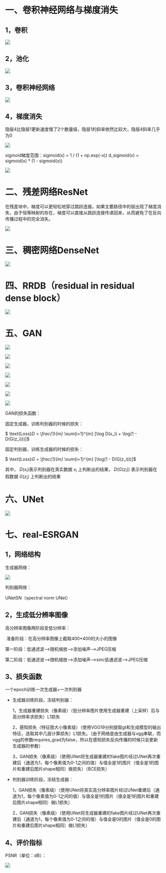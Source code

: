 # 一、卷积神经网络与梯度消失

## 1，卷积

![](assets/conv.gif)

## 2，池化

![](assets/pool.jpg)

## 3，卷积神经网络

![](assets/vgg.jpg)

## 4，梯度消失

隐层4比隐层1更新速度慢了2个数量级，隐层1的斜率依然比较大，隐层4斜率几乎为0

![](assets/grad.jpg)

sigmoid梯度范围：sigmoid(x) = 1 / (1 + np.exp(-x))   d_sigmoid(x) = sigmoid(x) * (1 - sigmoid(x))

![](assets/derivative.jpg)

# 二、残差网络ResNet

 在残差块中，梯度可以更轻松地穿过跳跃连接。如果主要路径中的层出现了梯度消失，由于恒等映射的存在，梯度可以直接从跳跃连接传递回来，从而避免了在反向传播过程中的完全消失。

![](assets/resnet.jpg)

# 三、稠密网络DenseNet

![](assets/densenet.jpg)

# 四、RRDB（residual in residual dense block）

![](assets/rrdb.jpg)

# 五、GAN

![](assets/gan1.jpg)

![](assets/gan2.jpg)

![](assets/gan3.jpg)

![](assets/gan4.jpg)

![](assets/gan5.jpg)

![](assets/gan6.jpg)

![](assets/gan7.jpg)

GAN的损失函数：

固定生成器，训练判别器的时候的损失：

 $ \text{Loss}_D = \frac{1}{m} \sum_{i=1}^{m} [\log D(x_i) + \log(1 - D(G(z_i)))]$ 

固定判别器，训练生成器的时候的损失：

 $ \text{Loss}_G = \frac{1}{m} \sum_{i=1}^{m} [\log(1 - D(G(z_i)))]​$ 

其中， $D(x_i)$表示判别器在真实数据 $x_i$ 上判断出的结果， $D(G(z_i))$ 表示判别器在假数据 $G(z_i)$ 上判断出的结果

# 六、UNet

![](assets/unet.jpg)

# 七、real-ESRGAN

## 1，网络结构

生成器网络：

![](assets/real.jpg)

判别器网络：

UNetSN（spectral norm UNet）

## 2，生成低分辨率图像

高分辨率图像两阶段变低分辨率：

​ 准备阶段：在高分辨率图像上截取400*400的大小的图像    

第一阶段：低通滤波-->随机缩放-->添加噪声-->JPEG压缩    

第二阶段：低通滤波-->随机缩放-->添加噪声-->sinc低通滤波-->JPEG压缩

## 3、损失函数

一个epoch训练一次生成器+一次判别器

- 生成器训练阶段，冻结判别器：   

  1，生成器重建损失（像素级）（低分辨率图片使用生成器重建（上采样）后与高分辨率求损失）L1损失    

  2，感知损失（特征图大小像素级）（使用VGG19分别提取gt和生成模型的输出特征，选取其中几层计算损失）L1损失。（由于网络是由生成器与vgg串联，而vgg的参数requires_grad为false，所以在感知损失反向传播的时候只会更新生成器的参数）    

  3，GAN损失（像素级）（使用UNet将生成器重建的fake图片经过UNet再次重建后（通道为1，每个像素值为0-1之间的值）与值全是1的图片（值全是1的图片和重建后图片shape相同）做损失）（BCE损失）

- 判别器训练阶段，冻结生成器：    

  1，GAN损失（像素级）（使用UNet将真实高分辨率图片经过UNet重建后（通道为1，每个像素值为0-1之间的值）与值全是1的图片（值全是1的图片和重建后图片shape相同）做L1损失）    

  2，GAN损失（像素级）（使用UNet将生成器重建的fake图片经过UNet再次重建后（通道为1，每个像素值为0-1之间的值）与值全是0的图片（值全是0的图片和重建后图片shape相同）做L1损失）

## 4、评价指标

PSNR（单位：dB）：

![](assets/psnr.jpg)

